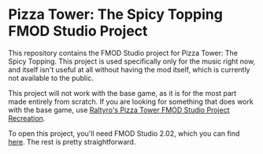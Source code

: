 # Pizza Tower: The Spicy Topping FMOD Studio Project

This repository contains the FMOD Studio project for Pizza Tower: The Spicy Topping. This project is used specifically only for the music right now, and itself isn't useful at all without having the mod itself, which is currently not available to the public.

This project will not work with the base game, as it is for the most part made entirely from scratch.
If you are looking for something that does work with the base game, use [Raltyro's Pizza Tower FMOD Studio Project Recreation](https://github.com/Raltyro/Pizza-Tower-fspro-Recreation).

To open this project, you'll need FMOD Studio 2.02, which you can find [here](https://fmod.com). The rest is pretty straightforward.